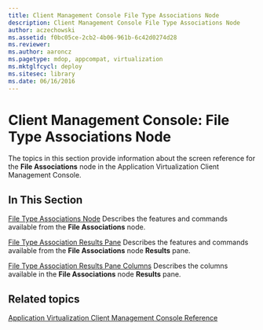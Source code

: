 ```yaml
---
title: Client Management Console File Type Associations Node
description: Client Management Console File Type Associations Node
author: aczechowski
ms.assetid: f0bc05ce-2cb2-4b06-961b-6c42d0274d28
ms.reviewer:
ms.author: aaroncz
ms.pagetype: mdop, appcompat, virtualization
ms.mktglfcycl: deploy
ms.sitesec: library
ms.date: 06/16/2016
---
```



# Client Management Console: File Type Associations Node


The topics in this section provide information about the screen reference for the **File Associations** node in the Application Virtualization Client Management Console.

## In This Section


<a href="" id="file-type-associations-node"></a>[File Type Associations Node](file-type-associations-node-client.md)
Describes the features and commands available from the **File Associations** node.

<a href="" id="file-type-association-results-pane"></a>[File Type Association Results Pane](file-type-association-results-pane.md)
Describes the features and commands available from the **File Associations** node **Results** pane.

<a href="" id="file-type-association-results-pane-columns"></a>[File Type Association Results Pane Columns](file-type-association-results-pane-columns.md)
Describes the columns available in the **File Associations** node **Results** pane.

## Related topics


[Application Virtualization Client Management Console Reference](application-virtualization-client-management-console-reference.md)

 

 





